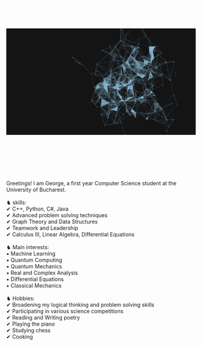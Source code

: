 <div id="user-content-toc" style="color: white;">
  <ul align="center">
    <summary><h1 style="display: inline-block; color: white;">George Manolachi</h1></summary>
  </ul>
</div>
<img src="https://github.com/Zeffar/Zeffar/blob/main/Zeffar%20-%20files/wallpaper.gif">

<div id="user-content-toc" style="color: white;">
  <ul align="center">
    <summary><h2 style="display: inline-block; color: white;">About me</h2></summary>
  </ul>
</div>

<br> 
Greetings! I am George, a first year Computer Science student at the University of Bucharest. 
<br>
<br>
♞ skills: <br>
✔ C++, Python, C#, Java <br>
✔ Advanced problem solving techniques <br>
✔ Graph Theory and Data Structures <br>
✔ Teamwork and Leadership <br>
✔ Calculus III, Linear Algebra, Differential Equations <br>
 <br>
 ♞ Main interests: <br>
▪️ Machine Learning <br>
▪️ Quantum Computing <br>
▪️ Quantum Mechanics <br>
▪️ Real and Complex Analysis <br> 
▪️ Differential Equations <br>
▪️ Classical Mechanics  <br>
<br>
♞ Hobbies: <br>
✔ Broadening my logical thinking and problem solving skills <br>
✔ Participating in various science competitions <br>
✔ Reading and Writing poetry <br>
✔ Playing the piano <br>
✔ Studying chess <br>
✔ Cooking <br>
